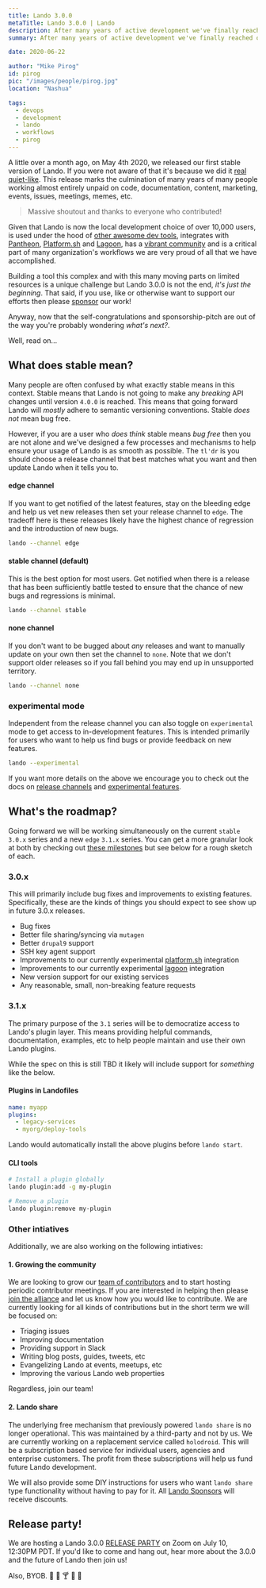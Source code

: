 ```yaml
---
title: Lando 3.0.0
metaTitle: Lando 3.0.0 | Lando
description: After many years of active development we've finally reached our first stable release!
summary: After many years of active development we've finally reached our first stable release!

date: 2020-06-22

author: "Mike Pirog"
id: pirog
pic: "/images/people/pirog.jpg"
location: "Nashua"

tags:
  - devops
  - development
  - lando
  - workflows
  - pirog
---
```


A little over a month ago, on May 4th 2020, we released our first stable version of Lando. If you were not aware of that it's because we did it [real quiet-like](https://getyarn.io/yarn-clip/7ae45421-a990-4f1a-b201-eb05b950169e). This release marks the culmination of many years of many people working almost entirely unpaid on code, documentation, content, marketing, events, issues, meetings, memes, etc.

> Massive shoutout and thanks to everyone who contributed!

Given that Lando is now the local development choice of over 10,000 users, is used under the hood of [other awesome dev tools](https://pantheon.io/localdev), integrates with [Pantheon](https://pantheon.io), [Platform.sh](https://platform.sh) and [Lagoon](https://www.amazee.io/lagoon/), has a [vibrant community](https://launchpass.com/devwithlando) and is a critical part of many organization's workflows we are very proud of all that we have accomplished.

Building a tool this complex and with this many moving parts on limited resources is a unique challenge but Lando 3.0.0 is not the end, _it's just the beginning_. That said, if you use, like or otherwise want to support our efforts then please [sponsor](https://github.com/sponsors/lando) our work!

Anyway, now that the self-congratulations and sponsorship-pitch are out of the way you're probably wondering _what's next?_.

Well, read on...

## What does stable mean?

Many people are often confused by what exactly stable means in this context. Stable means that Lando is not going to make any _breaking_ API changes until version `4.0.0` is reached. This means that going forward Lando will _mostly_ adhere to semantic versioning conventions. Stable _does not_ mean bug free.

However, if you are a user who _does think_ stable means _bug free_ then you are not alone and we've designed a few processes and mechanisms to help ensure your usage of Lando is as smooth as possible. The `tl'dr` is you should choose a release channel that best matches what you want and then update Lando when it tells you to.

#### edge channel

If you want to get notified of the latest features, stay on the bleeding edge and help us vet new releases then set your release channel to `edge`. The tradeoff here is these releases likely have the highest chance of regression and the introduction of new bugs.

```bash
lando --channel edge
```

#### stable channel (default)

This is the best option for most users. Get notified when there is a release that has been sufficiently battle tested to ensure that the chance of new bugs and regressions is minimal.

```bash
lando --channel stable
```

#### none channel

If you don't want to be bugged about _any_ releases and want to manually update on your own then set the channel to `none`. Note that we don't support older releases so if you fall behind you may end up in unsupported territory.

```bash
lando --channel none
```

### experimental mode

Independent from the release channel you can also toggle on `experimental` mode to get access to in-development features. This is intended primarily for users who want to help us find bugs or provide feedback on new features.

```bash
lando --experimental
```

If you want more details on the above we encourage you to check out the docs on [release channels](https://docs.lando.dev/config/releases.html) and [experimental features](https://docs.lando.dev/config/experimental.html).

## What's the roadmap?

Going forward we will be working simultaneously on the current `stable` `3.0.x` series and a new `edge` `3.1.x` series. You can get a more granular look at both by checking out [these milestones](https://github.com/lando/lando/milestones) but see below for a rough sketch of each.

### 3.0.x

This will primarily include bug fixes and improvements to existing features. Specifically, these are the kinds of things you should expect to see show up in future 3.0.x releases.

* Bug fixes
* Better file sharing/syncing via `mutagen`
* Better `drupal9` support
* SSH key agent support
* Improvements to our currently experimental [platform.sh](https://docs.lando.dev/config/platformsh.html) integration
* Improvements to our currently experimental [lagoon](https://docs.lando.dev/config/lagoon.html) integration
* New version support for our existing services
* Any reasonable, small, non-breaking feature requests

### 3.1.x

The primary purpose of the `3.1` series will be to democratize access to Lando's plugin layer. This means providing helpful commands, documentation, examples, etc to help people maintain and use their own Lando plugins.

While the spec on this is still TBD it likely will include support for _something_ like the below.

#### Plugins in Landofiles

```yaml
name: myapp
plugins:
  - legacy-services
  - myorg/deploy-tools
```

Lando would automatically install the above plugins before `lando start`.

#### CLI tools

```bash
# Install a plugin globally
lando plugin:add -g my-plugin

# Remove a plugin
lando plugin:remove my-plugin
```

### Other intiatives

Additionally, we are also working on the following intiatives:

#### 1. Growing the community

We are looking to grow our [team of contributors](https://docs.lando.dev/contrib/team.html) and to start hosting periodic contributor meetings. If you are interested in helping then please [join the alliance](https://lando.dev/alliance/join/) and let us know how you would like to contribute. We are currently looking for all kinds of contributions but in the short term we will be focused on:

* Triaging issues
* Improving documentation
* Providing support in Slack
* Writing blog posts, guides, tweets, etc
* Evangelizing Lando at events, meetups, etc
* Improving the various Lando web properties

Regardless, join our team!

#### 2. Lando share

The underlying free mechanism that previously powered `lando share` is no longer operational. This was maintained by a third-party and not by us. We are currently working on a replacement service called `holodroid`. This will be a subscription based service for individual users, agencies and enterprise customers. The profit from these subscriptions will help us fund future Lando development.

We will also provide some DIY instructions for users who want `lando share` type functionality without having to pay for it. All [Lando Sponsors](https://lando.dev/sponsor/) will receive discounts.

## Release party!

We are hosting a Lando 3.0.0 [RELEASE PARTY](https://us02web.zoom.us/webinar/register/WN_42Gu_KGuRzeq-qI1s6pCww) on Zoom on July 10, 12:30PM PDT. If you'd like to come and hang out, hear more about the 3.0.0 and the future of Lando then join us!

Also, BYOB. :beer: :beers: :cocktail: :tumbler_glass: :wine_glass:

